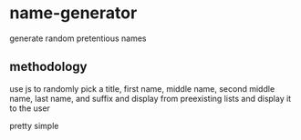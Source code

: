 # name-generator
generate random pretentious names

## methodology
use js to randomly pick a title, first name, middle name, second middle name, last name, and suffix and display from preexisting lists and display it to the user

pretty simple
